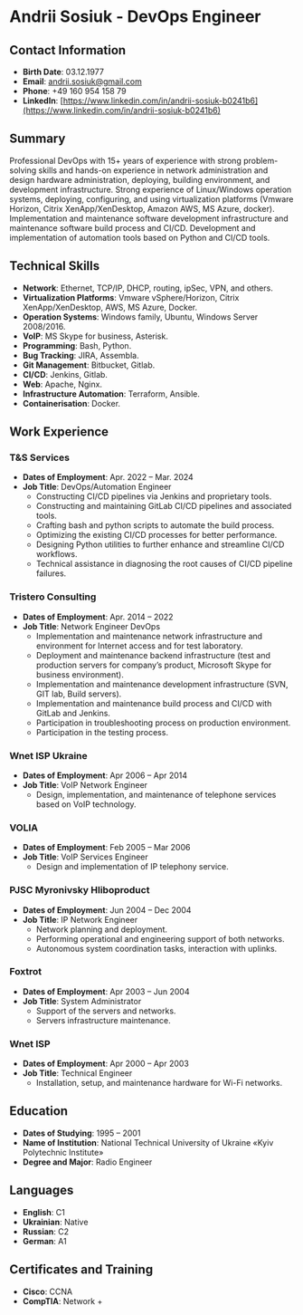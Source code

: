# Andrii Sosiuk - DevOps Engineer

## Contact Information
- **Birth Date**: 03.12.1977
- **Email**: [andrii.sosiuk@gmail.com](mailto:andrii.sosiuk@gmail.com)
- **Phone**: +49 160 954 158 79
- **LinkedIn**: [https://www.linkedin.com/in/andrii-sosiuk-b0241b6](https://www.linkedin.com/in/andrii-sosiuk-b0241b6)

## Summary
Professional DevOps with 15+ years of experience with strong problem-solving skills and hands-on experience in network administration and design hardware administration, deploying, building environment, and development infrastructure. Strong experience of Linux/Windows operation systems, deploying, configuring, and using virtualization platforms (Vmware Horizon, Citrix XenApp/XenDesktop, Amazon AWS, MS Azure, docker). Implementation and maintenance software development infrastructure and maintenance software build process and CI/CD. Development and implementation of automation tools based on Python and CI/CD tools.

## Technical Skills
- **Network**: Ethernet, TCP/IP, DHCP, routing, ipSec, VPN, and others.
- **Virtualization Platforms**: Vmware vSphere/Horizon, Citrix XenApp/XenDesktop, AWS, MS Azure, Docker.
- **Operation Systems**: Windows family, Ubuntu, Windows Server 2008/2016.
- **VoIP**: MS Skype for business, Asterisk.
- **Programming**: Bash, Python.
- **Bug Tracking**: JIRA, Assembla.
- **Git Management**: Bitbucket, Gitlab.
- **CI/CD**: Jenkins, Gitlab.
- **Web**: Apache, Nginx.
- **Infrastructure Automation**: Terraform, Ansible.
- **Containerisation**: Docker.

## Work Experience
### T&S Services
- **Dates of Employment**: Apr. 2022 – Mar. 2024
- **Job Title**: DevOps/Automation Engineer
  - Constructing CI/CD pipelines via Jenkins and proprietary tools.
  - Constructing and maintaining GitLab CI/CD pipelines and associated tools.
  - Crafting bash and python scripts to automate the build process.
  - Optimizing the existing CI/CD processes for better performance.
  - Designing Python utilities to further enhance and streamline CI/CD workflows.
  - Technical assistance in diagnosing the root causes of CI/CD pipeline failures.

### Tristero Consulting
- **Dates of Employment**: Apr. 2014 – 2022
- **Job Title**: Network Engineer DevOps
  - Implementation and maintenance network infrastructure and environment for Internet access and for test laboratory.
  - Deployment and maintenance backend infrastructure (test and production servers for company’s product, Microsoft Skype for business environment).
  - Implementation and maintenance development infrastructure (SVN, GIT lab, Build servers).
  - Implementation and maintenance build process and CI/CD with GitLab and Jenkins.
  - Participation in troubleshooting process on production environment.
  - Participation in the testing process.

### Wnet ISP Ukraine
- **Dates of Employment**: Apr 2006 – Apr 2014
- **Job Title**: VoIP Network Engineer
  - Design, implementation, and maintenance of telephone services based on VoIP technology.

### VOLIA
- **Dates of Employment**: Feb 2005 – Mar 2006
- **Job Title**: VoIP Services Engineer
  - Design and implementation of IP telephony service.

### PJSC Myronivsky Hliboproduct
- **Dates of Employment**: Jun 2004 – Dec 2004
- **Job Title**: IP Network Engineer
  - Network planning and deployment.
  - Performing operational and engineering support of both networks.
  - Autonomous system coordination tasks, interaction with uplinks.

### Foxtrot
- **Dates of Employment**: Apr 2003 – Jun 2004
- **Job Title**: System Administrator
  - Support of the servers and networks.
  - Servers infrastructure maintenance.

### Wnet ISP
- **Dates of Employment**: Apr 2000 – Apr 2003
- **Job Title**: Technical Engineer
  - Installation, setup, and maintenance hardware for Wi-Fi networks.

## Education
- **Dates of Studying**: 1995 – 2001
- **Name of Institution**: National Technical University of Ukraine «Kyiv Polytechnic Institute»
- **Degree and Major**: Radio Engineer

## Languages
- **English**: C1
- **Ukrainian**: Native
- **Russian**: C2
- **German**: A1

## Certificates and Training
- **Cisco**: CCNA
- **CompTIA**: Network +

